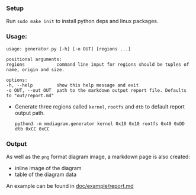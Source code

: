 
### Setup

Run `sudo make init` to install python deps and linux packages.

### Usage:

```
usage: generator.py [-h] [-o OUT] [regions ...]

positional arguments:
regions            command line input for regions should be tuples of name, origin and size.

options:
-h, --help         show this help message and exit
-o OUT, --out OUT  path to the markdown output report file. Defaults to "out/report.md"
```

- Generate three regions called `kernel`, `rootfs` and `dtb` to default report output path.

    ```
    python3 -m mmdiagram.generator kernel 0x10 0x10 rootfs 0x40 0xDD dtb 0xCC 0xCC
    ```



### Output

As well as the `png` format diagram image, a markdown page is also created:
- inline image of the diagram
- table of the diagram data

An example can be found in [doc/example/report.md](doc/example/report.md)
